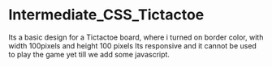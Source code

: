 # Intermediate_CSS_Tictactoe
Its a basic design for a Tictactoe board, where i turned on border color, with width 100pixels and height 100 pixels
Its responsive and it cannot be used to play the game yet till we add some javascript.
